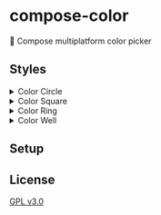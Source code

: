 # compose-color

🎨 Compose multiplatform color picker

## Styles

<details>
<summary>Color Circle</summary>

</details>

<details>
<summary>Color Square</summary>

</details>

<details>
<summary>Color Ring</summary>

</details>

<details>
<summary>Color Well</summary>
* Apple color
  picker [https://developer.apple.com/documentation/appkit/nscolorwell](https://developer.apple.com/documentation/appkit/nscolorwell)

</details>

## Setup

## License

[GPL v3.0](LICENSE)